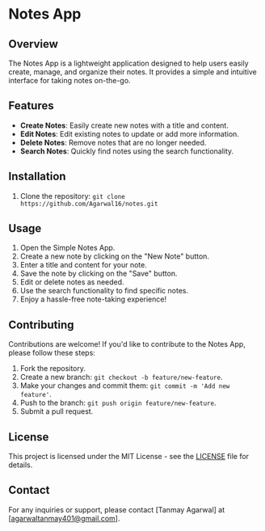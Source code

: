 # Notes App

## Overview

The Notes App is a lightweight application designed to help users easily create, manage, and organize their notes. It provides a simple and intuitive interface for taking notes on-the-go.

## Features

- **Create Notes**: Easily create new notes with a title and content.
- **Edit Notes**: Edit existing notes to update or add more information.
- **Delete Notes**: Remove notes that are no longer needed.
- **Search Notes**: Quickly find notes using the search functionality.

## Installation

1. Clone the repository: `git clone https://github.com/Agarwal16/notes.git`

## Usage

1. Open the Simple Notes App.
2. Create a new note by clicking on the "New Note" button.
3. Enter a title and content for your note.
4. Save the note by clicking on the "Save" button.
5. Edit or delete notes as needed.
7. Use the search functionality to find specific notes.
8. Enjoy a hassle-free note-taking experience!

## Contributing

Contributions are welcome! If you'd like to contribute to the Notes App, please follow these steps:

1. Fork the repository.
2. Create a new branch: `git checkout -b feature/new-feature`.
3. Make your changes and commit them: `git commit -m 'Add new feature'`.
4. Push to the branch: `git push origin feature/new-feature`.
5. Submit a pull request.

## License

This project is licensed under the MIT License - see the [LICENSE](LICENSE) file for details.

## Contact

For any inquiries or support, please contact [Tanmay Agarwal] at [agarwaltanmay401@gmail.com].
